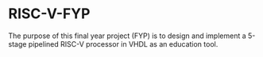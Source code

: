 # RISC-V-FYP
The purpose of this final year project (FYP) is to design and implement a 5-stage pipelined RISC-V processor in VHDL as an education tool.
